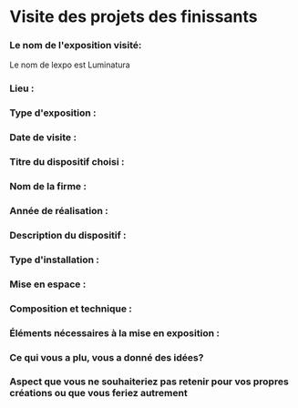# Visite des projets des finissants

### Le nom de l'exposition visité:
Le nom de lexpo est Luminatura

### Lieu : 

 
### Type d'exposition :

### Date de visite :

 
### Titre du dispositif choisi : 



 
### Nom de la firme : 




 
### Année de réalisation : 

 
### Description du dispositif : 



 
### Type d'installation : 

 
### Mise en espace : 

 
### Composition et technique :










### Éléments nécessaires à la mise en exposition : 



### Ce qui vous a plu, vous a donné des idées?


### Aspect que vous ne souhaiteriez pas retenir pour vos propres créations ou que vous feriez autrement	
